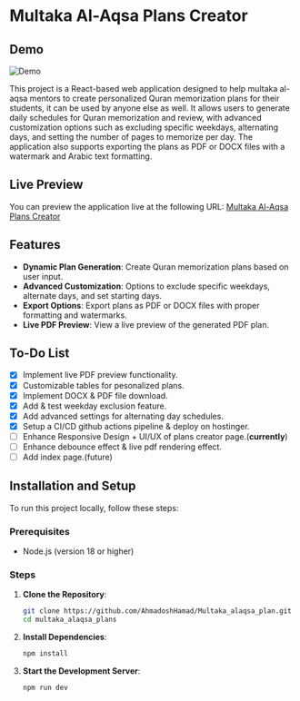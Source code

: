 # Multaka Al-Aqsa Plans Creator

## Demo

![Demo](<media/Screen Recording 2025-04-09 202837.gif>)

This project is a React-based web application designed to help multaka al-aqsa mentors to create personalized Quran memorization plans for their students, it can be used by anyone else as well. It allows users to generate daily schedules for Quran memorization and review, with advanced customization options such as excluding specific weekdays, alternating days, and setting the number of pages to memorize per day. The application also supports exporting the plans as PDF or DOCX files with a watermark and Arabic text formatting.

## Live Preview

You can preview the application live at the following URL: [Multaka Al-Aqsa Plans Creator](https://hotpink-magpie-870177.hostingersite.com/)

## Features

- **Dynamic Plan Generation**: Create Quran memorization plans based on user input.
- **Advanced Customization**: Options to exclude specific weekdays, alternate days, and set starting days.
- **Export Options**: Export plans as PDF or DOCX files with proper formatting and watermarks.
- **Live PDF Preview**: View a live preview of the generated PDF plan.

## To-Do List

- [X] Implement live PDF preview functionality.
- [X] Customizable tables for pesonalized plans. 
- [X] Implement DOCX & PDF file download.
- [X] Add & test weekday exclusion feature.
- [X] Add advanced settings for alternating day schedules.
- [X] Setup a CI/CD github actions pipeline & deploy on hostinger. 
- [ ] Enhance Responsive Design + UI/UX of plans  creator page.(**currently**)
- [ ] Enhance debounce effect & live pdf rendering effect.
- [ ] Add index page.(future) 
## Installation and Setup

To run this project locally, follow these steps:

### Prerequisites

- Node.js (version 18 or higher)

### Steps

1. **Clone the Repository**:
   ```bash
   git clone https://github.com/AhmadoshHamad/Multaka_alaqsa_plan.git
   cd multaka_alaqsa_plans

2. **Install Dependencies**:
    ```bash
    npm install
    ```

3. **Start the Development Server**:
    ```bash
    npm run dev
    ```
